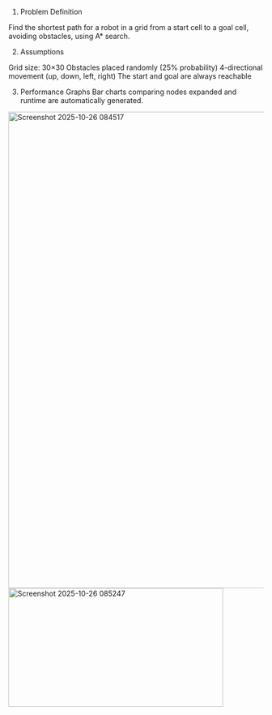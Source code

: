 1. Problem Definition

Find the shortest path for a robot in a grid from a start cell to a goal cell, avoiding obstacles, using A\* search.

2. Assumptions

Grid size: 30×30
Obstacles placed randomly (25% probability)
4-directional movement (up, down, left, right)
The start and goal are always reachable

3. Performance Graphs
   Bar charts comparing nodes expanded and runtime are automatically generated.
<img width="1484" height="939" alt="Screenshot 2025-10-26 084517" src="https://github.com/user-attachments/assets/e2fce916-a14b-4422-8bf1-03b7c52376f5" />
<img width="424" height="234" alt="Screenshot 2025-10-26 085247" src="https://github.com/user-attachments/assets/9c3e8a08-7530-4cac-a7d8-aaa0d97984cf" />
